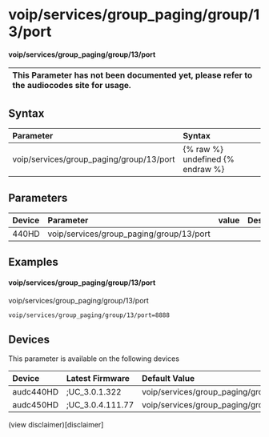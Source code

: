 ﻿---
description: voip/services/group_paging/group/13/port
search: false
---

# voip/services/group_paging/group/13/port

#### voip/services/group_paging/group/13/port


| This Parameter has not been documented yet, please refer to the audiocodes site for usage.  |
| :--- |

## Syntax
| Parameter | Syntax |
| :--- | :--- |
|voip/services/group_paging/group/13/port | {% raw %} undefined {% endraw %} |

## Parameters
|Device|Parameter|value|Description|
|:---|:---|:---|:---|
| 440HD | voip/services/group_paging/group/13/port |  |  |

## Examples
#### voip/services/group_paging/group/13/port

voip/services/group_paging/group/13/port

```
voip/services/group_paging/group/13/port=8888
```

## Devices
This parameter is available on the following devices

| Device | Latest Firmware | Default Value |
|:---|:---|:---|
| audc440HD | ;UC_3.0.1.322 | voip/services/group_paging/group/13/port=8888 
| audc450HD | ;UC_3.0.4.111.77 | voip/services/group_paging/group/13/port=8888 

(view disclaimer)[disclaimer]
